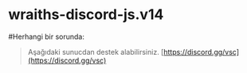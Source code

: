 # wraiths-discord-js.v14
 

#Herhangi bir sorunda:
> ⁠Aşağıdaki sunucdan destek alabilirsiniz.
[https://discord.gg/vsc](https://discord.gg/vsc) 
